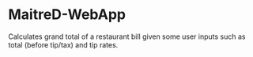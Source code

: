 # MaitreD-WebApp

Calculates grand total of a restaurant bill given some user inputs such as total (before tip/tax) and tip rates.

